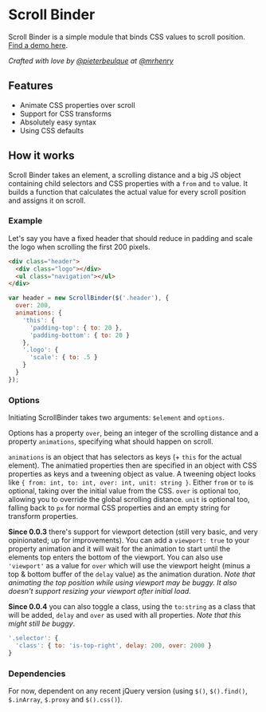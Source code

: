 # Scroll Binder

Scroll Binder is a simple module that binds CSS values to scroll position. [Find a demo here](//pieterbeulque.github.io/scroll-binder).

*Crafted with love by [@pieterbeulque](//github.com/pieterbeulque) at [@mrhenry](//github.com/mrhenry)*

## Features

* Animate CSS properties over scroll
* Support for CSS transforms
* Absolutely easy syntax
* Using CSS defaults

## How it works

Scroll Binder takes an element, a scrolling distance and a big JS object containing child selectors and CSS properties with a `from` and `to` value.
It builds a function that calculates the actual value for every scroll position and assigns it on scroll.

### Example

Let's say you have a fixed header that should reduce in padding and scale the logo when scrolling the first 200 pixels.

```html
<div class="header">
  <div class="logo"></div>
  <ul class="navigation"></ul>
</div>
```

```js
var header = new ScrollBinder($('.header'), {
  over: 200,
  animations: {
    'this': {
      'padding-top': { to: 20 },
      'padding-bottom': { to: 20 }
    },
    '.logo': {
      'scale': { to: .5 }
    }
  }
});
```

### Options

Initiating ScrollBinder takes two arguments: `$element` and `options`.

Options has a property `over`, being an integer of the scrolling distance and a property `animations`, specifying what should happen on scroll.

`animations` is an object that has selectors as keys (+ `this` for the actual element). The animatied properties then are specified in an object with CSS properties as keys and a tweening object as value. A tweening object looks like `{ from: int, to: int, over: int, unit: string }`. Either `from` or `to` is optional, taking over the initial value from the CSS. `over` is optional too, allowing you to override the global scrolling distance. `unit` is optional too, falling back to `px` for normal CSS properties and an empty string for transform properties.

**Since 0.0.3** there's support for viewport detection (still very basic, and very opinionated; up for improvements).
You can add a `viewport: true` to your property animation and it will wait for the animation to start until the elements top enters the bottom of the viewport. You can also use `'viewport'` as a value for `over` which will use the viewport height (minus a top & bottom buffer of the `delay` value) as the animation duration. *Note that animating the top position while using viewport may be buggy. It also doesn't support resizing your viewport after initial load*.

**Since 0.0.4** you can also toggle a class, using the `to:string` as a class that will be added, `delay` and `over` as used with all properties. *Note that this might still be buggy*.

```js
'.selector': {
  'class': { to: 'is-top-right', delay: 200, over: 2000 }
}
```

### Dependencies

For now, dependent on any recent jQuery version (using `$()`, `$().find()`, `$.inArray`, `$.proxy` and `$().css()`).

